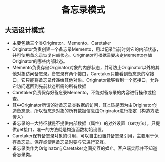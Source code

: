 <h1 align="center">
备忘录模式
</h1>

## 大话设计模式
- 主要包括三个类Originator、Memento、Caretaker
- Originator负责创建一个备忘录Memento，用以记录当前时刻它的内部状态，并可使用备忘录恢复内部状态。Originator可根据需要决定Memento存储Originator的哪些内部状态。
- Memento负责存储Originator对象的内部状态，并可防止Originator以外的其他对象访问备忘录。备忘录有两个接口，Caretaker只能看到备忘录的窄接口，它只能将备忘录传递给其他对象。Originator能够看到一个宽接口，允许它访问返回到先前状态所需的所有数据
- Caretaker负责保存好备忘录Memento，不能对备忘录的内容进行操作或检查。
- 其中Originator所谓的对备忘录类数据的访问，其本质是因为由Originator创造备忘录，所以备忘录对象的所有数据信息由Originator进行指定（构造方法传入）
- 备忘录的一大特征就是不提供内部数据（属性）的对外设置（set方法），只提供get接口，唯一的方法就是构造函数初始设置。
- Caretaker保有备忘录对象的引用，可以自由设置其备忘录引用，主要用于保存备忘录。保存或使用备忘录时要与它进行交互。
- 备忘录类作为Originator与Caretaker之间交互的媒介。客户端实际并不知道备忘录类。